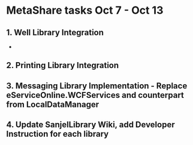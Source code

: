 # MetaShare tasks Oct 7 - Oct 13

## 1.  Well Library Integration

   - 

## 2.  Printing Library Integration

## 3.  Messaging Library Implementation - Replace  eServiceOnline.WCFServices and counterpart from LocalDataManager

## 4. Update SanjelLibrary Wiki, add Developer Instruction for each library



   